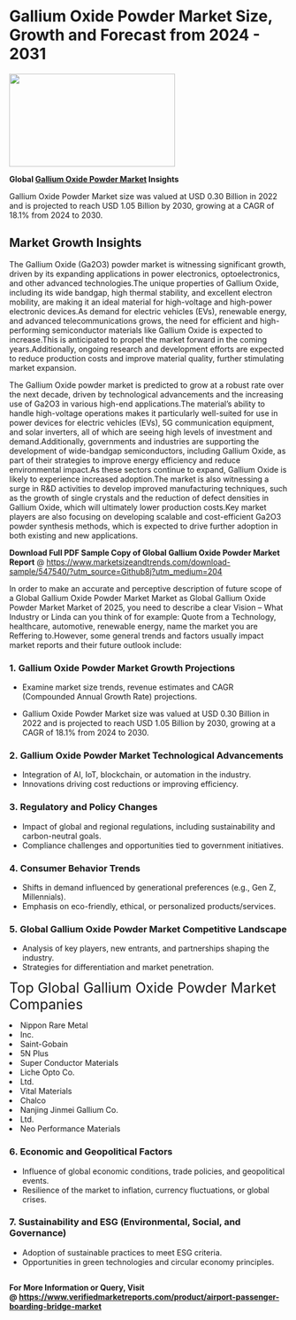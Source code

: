 <H1>Gallium Oxide Powder Market Size, Growth and Forecast from 2024 - 2031</H1><img class="aligncenter size-medium wp-image-584254" src="https://thirdeyenews.in/wp-content/uploads/2024/09/Global-Market-Research-300x168.jpeg" alt="" width="300" height="168" /><p><strong>Global&nbsp;<a href="https://www.marketsizeandtrends.com/download-sample/547540/?utm_source=Github8j?utm_medium=204">Gallium Oxide Powder Market</a> Insights</strong></p><p>Gallium Oxide Powder Market size was valued at USD 0.30 Billion in 2022 and is projected to reach USD 1.05 Billion by 2030, growing at a CAGR of 18.1% from 2024 to 2030.</p><p><h2>Market Growth Insights</h2> <p>The Gallium Oxide (Ga2O3) powder market is witnessing significant growth, driven by its expanding applications in power electronics, optoelectronics, and other advanced technologies.The unique properties of Gallium Oxide, including its wide bandgap, high thermal stability, and excellent electron mobility, are making it an ideal material for high-voltage and high-power electronic devices.As demand for electric vehicles (EVs), renewable energy, and advanced telecommunications grows, the need for efficient and high-performing semiconductor materials like Gallium Oxide is expected to increase.This is anticipated to propel the market forward in the coming years.Additionally, ongoing research and development efforts are expected to reduce production costs and improve material quality, further stimulating market expansion.</p> <p>The Gallium Oxide powder market is predicted to grow at a robust rate over the next decade, driven by technological advancements and the increasing use of Ga2O3 in various high-end applications.The material’s ability to handle high-voltage operations makes it particularly well-suited for use in power devices for electric vehicles (EVs), 5G communication equipment, and solar inverters, all of which are seeing high levels of investment and demand.Additionally, governments and industries are supporting the development of wide-bandgap semiconductors, including Gallium Oxide, as part of their strategies to improve energy efficiency and reduce environmental impact.As these sectors continue to expand, Gallium Oxide is likely to experience increased adoption.The market is also witnessing a surge in R&D activities to develop improved manufacturing techniques, such as the growth of single crystals and the reduction of defect densities in Gallium Oxide, which will ultimately lower production costs.Key market players are also focusing on developing scalable and cost-efficient Ga2O3 powder synthesis methods, which is expected to drive further adoption in both existing and new applications.</p><p><span class=""><strong>Download Full PDF Sample Copy of Global Gallium Oxide Powder Market Report</strong> @ <a href="https://www.marketsizeandtrends.com/download-sample/547540/?utm_source=Github8j?utm_medium=204" target="_blank">https://www.marketsizeandtrends.com/download-sample/547540/?utm_source=Github8j?utm_medium=204</a></span></p><p>In order to make an accurate and perceptive description of future scope of a Global&nbsp;Gallium Oxide Powder Market Market as Global&nbsp;Gallium Oxide Powder Market Market of 2025, you need to describe a clear Vision &ndash; What Industry or Linda can you think of for example: Quote from a Technology, healthcare, automotive, renewable energy, name the market you are Reffering to.However, some general trends and factors usually impact market reports and their future outlook include:</p><h3>1.&nbsp;<strong>Gallium Oxide Powder Market Growth Projections</strong></h3><ul><li>Examine market size trends, revenue estimates and CAGR (Compounded Annual Growth Rate) projections.</li><li><p>Gallium Oxide Powder Market size was valued at USD 0.30 Billion in 2022 and is projected to reach USD 1.05 Billion by 2030, growing at a CAGR of 18.1% from 2024 to 2030.</p></li></ul><h3>2.&nbsp;<strong>Gallium Oxide Powder Market Technological Advancements</strong></h3><ul><li>Integration of AI, IoT, blockchain, or automation in the industry.</li><li>Innovations driving cost reductions or improving efficiency.</li></ul><h3>3.&nbsp;<strong>Regulatory and Policy Changes</strong></h3><ul><li>Impact of global and regional regulations, including sustainability and carbon-neutral goals.</li><li>Compliance challenges and opportunities tied to government initiatives.</li></ul><h3>4.&nbsp;<strong>Consumer Behavior Trends</strong></h3><ul><li>Shifts in demand influenced by generational preferences (e.g., Gen Z, Millennials).</li><li>Emphasis on eco-friendly, ethical, or personalized products/services.</li></ul><h3>5.&nbsp;<strong>Global Gallium Oxide Powder Market Competitive Landscape</strong></h3><ul><li>Analysis of key players, new entrants, and partnerships shaping the industry.</li><li>Strategies for differentiation and market penetration.</li></ul><p data-pm-slice="1 1 []"><span style="color: inherit; font-family: inherit; font-size: 25px;">Top Global Gallium Oxide Powder Market Companies</span></p><div class="" data-test-id=""><p><li>Nippon Rare Metal</li><li> Inc.</li><li> Saint-Gobain</li><li> 5N Plus</li><li> Super Conductor Materials</li><li> Liche Opto Co.</li><li> Ltd.</li><li> Vital Materials</li><li> Chalco</li><li> Nanjing Jinmei Gallium Co.</li><li> Ltd.</li><li> Neo Performance Materials</li></p></div><h3>6.&nbsp;<strong>Economic and Geopolitical Factors</strong></h3><ul><li>Influence of global economic conditions, trade policies, and geopolitical events.</li><li>Resilience of the market to inflation, currency fluctuations, or global crises.</li></ul><h3>7.&nbsp;<strong>Sustainability and ESG (Environmental, Social, and Governance)</strong></h3><ul><li>Adoption of sustainable practices to meet ESG criteria.</li><li>Opportunities in green technologies and circular economy principles.</li></ul><h2><strong style="font-size: 14px;">For More Information or Query, Visit @&nbsp;</strong><a style="background-color: #ffffff; font-size: 14px;" href="https://www.marketsizeandtrends.com/report/gallium-oxide-powder-market/" target="_blank">https://www.verifiedmarketreports.com/product/airport-passenger-boarding-bridge-market</a></h2>